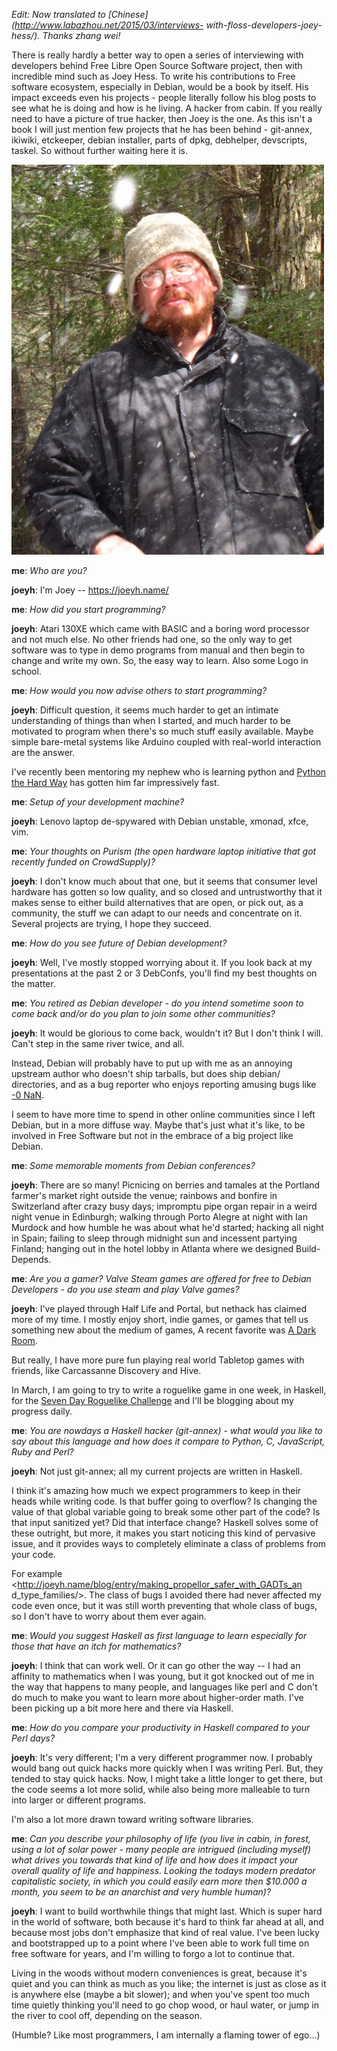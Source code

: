 <!-- 
.. title: Interviews with FLOSS developers: Joey Hess
.. slug: interviews-with-floss-developers-joey-hess
.. date: 2015-02-28 21:27:17 UTC+02:00
.. tags: joeyh, debian, floss, hacker
.. link: 
.. description: 
.. type: text
-->

_Edit: Now translated to [Chinese](http://www.labazhou.net/2015/03/interviews-
with-floss-developers-joey-hess/). Thanks zhang wei!_

There is really hardly a better way to open a series of interviewing with
developers behind Free Libre Open Source Software project, then with
incredible mind such as Joey Hess. To write his contributions to Free software
ecosystem, especially in Debian, would be a book by itself. His impact exceeds
even his projects - people literally follow his blog posts to see what he is
doing and how is he living. A hacker from cabin. If you really need to have a
picture of true hacker, then Joey is the one. As this isn't a book I will just
mention few projects that he has been behind - git-annex, ikiwiki, etckeeper,
debian installer, parts of dpkg, debhelper, devscripts, taskel. So without
further waiting here it is.

<!-- TEASER_END -->

![Picture of Joey Hess](../images/joeyh.jpg)

**me**: _Who are you?_

**joeyh**: I'm Joey -- <https://joeyh.name/>

**me**: _How did you start programming?_

**joeyh**: Atari 130XE which came with BASIC and a boring word processor and not much else. No other friends had one, so the only way to get software was to type in demo programs from manual and then begin to change and write my own. So, the easy way to learn. Also some Logo in school.

**me**: _How would you now advise others to start programming?_

**joeyh**: Difficult question, it seems much harder to get an intimate understanding of things than when I started, and much harder to be motivated to program when there's so much stuff easily available. Maybe simple bare-metal systems like Arduino coupled with real-world interaction are the answer.

I've recently been mentoring my nephew who is learning python and [Python the
Hard Way](http://learnpythonthehardway.org/) has gotten him far impressively
fast.

**me**: _Setup of your development machine?_

**joeyh**: Lenovo laptop de-spywared with Debian unstable, xmonad, xfce, vim.

**me**: _Your thoughts on Purism (the open hardware laptop initiative that got recently funded on CrowdSupply)?_

**joeyh**: I don't know much about that one, but it seems that consumer level hardware has gotten so low quality, and so closed and untrustworthy that it makes sense to either build alternatives that are open, or pick out, as a community, the stuff we can adapt to our needs and concentrate on it. Several projects are trying, I hope they succeed.

**me**: _How do you see future of Debian development?_

**joeyh**: Well, I've mostly stopped worrying about it. If you look back at my presentations at the past 2 or 3 DebConfs, you'll find my best thoughts on the matter.

**me**: _You retired as Debian developer - do you intend sometime soon to come back and/or do you plan to join some other communities?_

**joeyh**: It would be glorious to come back, wouldn't it? But I don't think I will. Can't step in the same river twice, and all.

Instead, Debian will probably have to put up with me as an annoying upstream
author who doesn't ship tarballs, but does ship debian/ directories, and as a
bug reporter who enjoys reporting amusing bugs like [-0
NaN](http://bugs.debian.org/778800).

I seem to have more time to spend in other online communities since I left
Debian, but in a more diffuse way. Maybe that's just what it's like, to be
involved in Free Software but not in the embrace of a big project like Debian.

**me**: _Some memorable moments from Debian conferences?_

**joeyh**: There are so many! Picnicing on berries and tamales at the Portland farmer's market right outside the venue; rainbows and bonfire in Switzerland after crazy busy days; impromptu pipe organ repair in a weird night venue in Edinburgh; walking through Porto Alegre at night with Ian Murdock and how humble he was about what he'd started; hacking all night in Spain; failing to sleep through midnight sun and incessent partying Finland; hanging out in the hotel lobby in Atlanta where we designed Build-Depends.

**me**: _Are you a gamer? Valve Steam games are offered for free to Debian Developers - do you use steam and play Valve games?_

**joeyh**: I've played through Half Life and Portal, but nethack has claimed more of my time. I mostly enjoy short, indie games, or games that tell us something new about the medium of games, A recent favorite was [A Dark Room](http://adarkroom.doublespeakgames.com/).

But really, I have more pure fun playing real world Tabletop games with
friends, like Carcassanne Discovery and Hive.

In March, I am going to try to write a roguelike game in one week, in Haskell,
for the [Seven Day Roguelike Challenge](http://7drl.org/) and I'll be blogging
about my progress daily.

**me**: _You are nowdays a Haskell hacker (git-annex) - what would you like to say about this language and how does it compare to Python, C, JavaScript, Ruby and Perl?_

**joeyh**: Not just git-annex; all my current projects are written in Haskell.

I think it's amazing how much we expect programmers to keep in their heads
while writing code. Is that buffer going to overflow? Is changing the value of
that global variable going to break some other part of the code? Is that input
sanitized yet? Did that interface change? Haskell solves some of these
outright, but more, it makes you start noticing this kind of pervasive issue,
and it provides ways to completely eliminate a class of problems from your
code.

For example <http://joeyh.name/blog/entry/making_propellor_safer_with_GADTs_an
d_type_families/>. The class of bugs I avoided there had never affected my
code even once, but it was still worth preventing that whole class of bugs, so
I don't have to worry about them ever again.

**me**: _Would you suggest Haskell as first language to learn especially for those that have an itch for mathematics?_

**joeyh**: I think that can work well. Or it can go other the way -- I had an affinity to mathematics when I was young, but it got knocked out of me in the way that happens to many people, and languages like perl and C don't do much to make you want to learn more about higher-order math. I've been picking up a bit more here and there via Haskell.

**me**: _How do you compare your productivity in Haskell compared to your Perl days?_

**joeyh**: It's very different; I'm a very different programmer now. I probably would bang out quick hacks more quickly when I was writing Perl. But, they tended to stay quick hacks. Now, I might take a little longer to get there, but the code seems a lot more solid, while also being more malleable to turn into larger or different programs.

I'm also a lot more drawn toward writing software libraries.

**me**: _Can you describe your philosophy of life (you live in cabin, in forest, using a lot of solar power - many people are intrigued (including myself) what drives you towards that kind of life and how does it impact your overall quality of life and happiness. Looking the todays modern predator capitalistic society, in which you could easily earn more then $10.000 a month, you seem to be an anarchist and very humble human)?_

**joeyh**: I want to build worthwhile things that might last. Which is super hard in the world of software, both because it's hard to think far ahead at all, and because most jobs don't emphasize that kind of real value. I've been lucky and bootstrapped up to a point where I've been able to work full time on free software for years, and I'm willing to forgo a lot to continue that.

Living in the woods without modern conveniences is great, because it's quiet
and you can think as much as you like; the internet is just as close as it is
anywhere else (maybe a bit slower); and when you've spent too much time
quietly thinking you'll need to go chop wood, or haul water, or jump in the
river to cool off, depending on the season.

(Humble? Like most programmers, I am internally a flaming tower of ego...)
